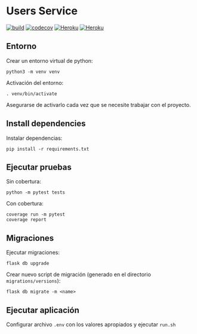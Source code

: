 # Users Service

[![build](https://github.com/BookBnB/users-service/workflows/build/badge.svg)](https://github.com/BookBnB/users-service/actions?query=workflow%3Abuild)
[![codecov](https://codecov.io/gh/BookBnB/users-service/branch/master/graph/badge.svg?token=J7M5ZDX37D)](https://codecov.io/gh/BookBnB/users-service)
[![Heroku](https://img.shields.io/badge/heroku-master-success.svg?l?style=flat&logo=heroku&logoColor=white&labelColor=494998)](https://users-service-master.herokuapp.com/)
[![Heroku](https://img.shields.io/badge/heroku-develop-success.svg?l?style=flat&logo=heroku&logoColor=white&labelColor=494998)](https://users-service-develop.herokuapp.com/)

## Entorno

Crear un entorno virtual de python:

```
python3 -m venv venv
```

Activación del entorno:

```
. venv/bin/activate
```

Asegurarse de activarlo cada vez que se necesite trabajar con el proyecto.

## Install dependencies

Instalar dependencias:

```
pip install -r requirements.txt
```

## Ejecutar pruebas

Sin cobertura:

```
python -m pytest tests
```

Con cobertura:

```
coverage run -m pytest
coverage report
```

## Migraciones

Ejecutar migraciones:

```
flask db upgrade
```

Crear nuevo script de migración (generado en el directorio `migrations/versions`):

```
flask db migrate -m <name>
```

## Ejecutar aplicación

Configurar archivo `.env` con los valores apropiados y ejecutar `run.sh`
